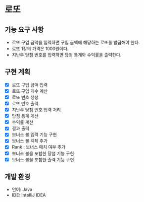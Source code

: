 # 로또
## 기능 요구 사항
- 로또 구입 금액을 입력하면 구입 금액에 해당하는 로또를 발급해야 한다.
- 로또 1장의 가격은 1000원이다.
- 지난주 당첨 번호를 입력하면 당첨 통계와 수익률을 출력한다.

## 구현 계획
- [x] 로또 구입 금액 입력
- [x] 로또 구입 개수 계산
- [x] 로또 번호 생성 
- [x] 로또 번호 출력 
- [x] 지난주 당첨 번호 입력 처리 
- [x] 당첨 통계 계산 
- [x] 수익률 계산
- [x] 결과 출력 
- [x] 보너스 볼 입력 기능 구현
- [x] 보너스 볼 객체 추가
- [x] Rank : 보너스 매치 여부 추가
- [x] 보너스 볼을 포함한 당첨 기능 구현
- [x] 보너스 볼을 포함한 출력 기능 구현

## 개발 환경

- 언어: Java
- IDE: IntelliJ IDEA 





